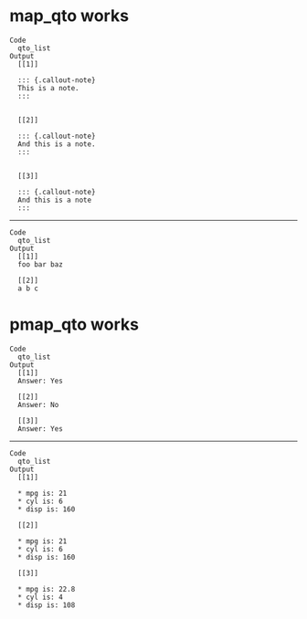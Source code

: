 # map_qto works

    Code
      qto_list
    Output
      [[1]]
      
      ::: {.callout-note}
      This is a note.
      ::: 
      
      
      [[2]]
      
      ::: {.callout-note}
      And this is a note.
      ::: 
      
      
      [[3]]
      
      ::: {.callout-note}
      And this is a note
      ::: 
      
      

---

    Code
      qto_list
    Output
      [[1]]
      foo bar baz
      
      [[2]]
      a b c
      

# pmap_qto works

    Code
      qto_list
    Output
      [[1]]
      Answer: Yes
      
      [[2]]
      Answer: No
      
      [[3]]
      Answer: Yes
      

---

    Code
      qto_list
    Output
      [[1]]
      
      * mpg is: 21
      * cyl is: 6
      * disp is: 160
      
      [[2]]
      
      * mpg is: 21
      * cyl is: 6
      * disp is: 160
      
      [[3]]
      
      * mpg is: 22.8
      * cyl is: 4
      * disp is: 108
      

